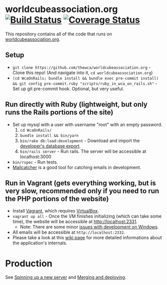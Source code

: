 # worldcubeassociation.org [![Build Status](https://travis-ci.org/thewca/worldcubeassociation.org.svg?branch=master)](https://travis-ci.org/thewca/worldcubeassociation.org) [![Coverage Status](https://coveralls.io/repos/github/thewca/worldcubeassociation.org/badge.svg?branch=master)](https://coveralls.io/github/thewca/worldcubeassociation.org?branch=master)

This repository contains all of the code that runs on [worldcubeassociation.org](https://www.worldcubeassociation.org/).

## Setup
- `git clone https://github.com/thewca/worldcubeassociation.org` - Clone this repo! (And navigate into it, `cd worldcubeassociation.org`)
- `(cd WcaOnRails; bundle install && bundle exec pre-commit install) && git config pre-commit.ruby "scripts/ruby_in_wca_on_rails.sh"` - Set up git pre-commit hook. Optional, but very useful.

## Run directly with Ruby (lightweight, but only runs the Rails portions of the site)
- Set up mysql with a user with username "root" with an empty password.
  1. `cd WcaOnRails/`
  2. `bundle install && bin/yarn`
  3. `bin/rake db:load:development` - Download and import the [developer's database export](https://github.com/thewca/worldcubeassociation.org/wiki/Developer-database-export).
  4. `bin/rails server` - Run rails. The server will be accessible at localhost:3000
- `bin/rspec` - Run tests.
- [Mailcatcher](http://mailcatcher.me/) is a good tool for catching emails in development.

## Run in Vagrant (gets everything working, but is very slow, recommended only if you need to run the PHP portions of the website)
- Install [Vagrant](https://www.vagrantup.com/), which requires
  [VirtualBox](https://www.virtualbox.org/).
- `vagrant up all` - Once the VM finishes initializing (which can take some time),
  the website will be accessible at [http://localhost:2331](http://localhost:2331).
  - Note: There are some minor [issues with development on Windows](https://github.com/thewca/worldcubeassociation.org/issues/393).
- All emails will be accessible at `http://localhost:2332`.
- Please take a look at this [wiki page](https://github.com/thewca/worldcubeassociation.org/wiki/Misc.-important-commands-to-know) for more detailed informations about the application's internals.

# Production

See [Spinning up a new server](https://github.com/thewca/worldcubeassociation.org/wiki/Spinning-up-a-new-server) and
[Merging and deploying](https://github.com/thewca/worldcubeassociation.org/wiki/Merging-and-deploying).
